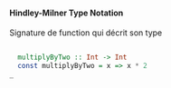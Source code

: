 #### Hindley-Milner Type Notation

Signature de function qui décrit son type

```hs

  multiplyByTwo :: Int -> Int
  const multiplyByTwo = x => x * 2
_
```
